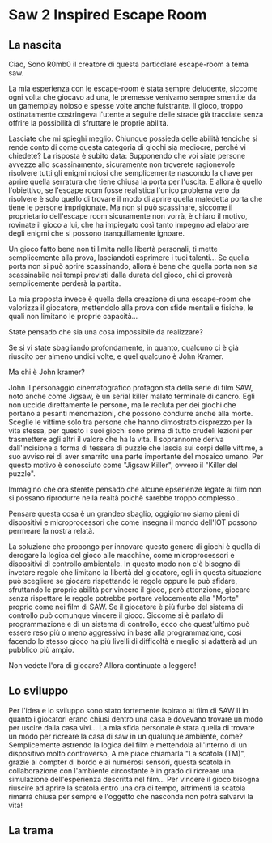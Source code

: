<!-- # About the project -->

# Saw 2 Inspired Escape Room

## La nascita

Ciao, Sono R0mb0 il creatore di questa particolare escape-room a tema saw. 

La mia esperienza con le escape-room è stata sempre deludente, siccome ogni volta che giocavo ad una, le premesse venivamo sempre smentite da un gamemplay noioso e spesse volte anche fulstrante. Il gioco, troppo ostinatamente costringeva l'utente a seguire delle strade già tracciate senza offrire la possibilità di sfruttare le proprie abilità.

Lasciate che mi spieghi meglio. Chiunque possieda delle abilità tenciche si rende conto di come questa categoria di giochi sia mediocre, perché vi chiedete? La risposta è subito data: Supponendo che voi siate persone avvezze allo scassinamento, sicuramente non troverete ragionevole risolvere tutti gli enigmi noiosi che semplicemente nascondo la chave per aprire quella serratura che tiene chiusa la porta per l'uscita. E allora è quello l'obiettivo, se l'escape room fosse realistica l'unico problema vero da risolvere è solo quello di trovare il modo di aprire quella maledetta porta che tiene le persone imprigionate. Ma non si può scassinare, siccome il proprietario dell'escape room sicuramente non vorrà, è chiaro il motivo, rovinate il gioco a lui, che ha impiegato così tanto impegno ad elaborare degli enigmi che si possono tranquillamente ignoare. 

Un gioco fatto bene non ti limita nelle libertà personali, ti mette semplicemente alla prova, lasciandoti esprimere i tuoi talenti... Se quella porta non si può aprire scassinando, allora è bene che quella porta non sia scassinabile nei tempi previsti dalla durata del gioco, chi ci proverà semplicemente perderà la partita. 

La mia proposta invece è quella della creazione di una escape-room che valorizza il giocatore, mettendolo alla prova con sfide mentali e fisiche, le quali non limitano le proprie capacità... 

State pensado che sia una cosa impossibile da realizzare? 

Se si vi state sbagliando profondamente, in quanto, qualcuno ci è già riuscito per almeno undici volte, e quel qualcuno è John Kramer. 

Ma chi è John kramer? 

John il personaggio cinematografico protagonista della serie di film SAW, noto anche come Jigsaw, è un serial killer malato terminale di cancro. Egli non uccide direttamente le persone, ma le recluta per dei giochi che portano a pesanti menomazioni, che possono condurre anche alla morte. Sceglie le vittime solo tra persone che hanno dimostrato disprezzo per la vita stessa, per questo i suoi giochi sono prima di tutto crudeli lezioni per trasmettere agli altri il valore che ha la vita. Il soprannome deriva dall'incisione a forma di tessera di puzzle che lascia sui corpi delle vittime, a suo avviso rei di aver smarrito una parte importante del mosaico umano. Per questo motivo è conosciuto come "Jigsaw Killer", ovvero il "Killer del puzzle". 

Immagino che ora sterete pensado che alcune epserienze legate ai film non si possano riprodurre nella realtà poichè sarebbe troppo complesso... 

Pensare questa cosa è un grandeo sbaglio, oggigiorno siamo pieni di dispositivi e microprocessori che come insegna il mondo dell'IOT possono permeare la nostra relatà. 

La soluzione che propongo per innovare questo genere di giochi è quella di derogare la logica del gioco alle macchine, come microprocessori e dispositivi di controllo ambientale. 
In questo modo non c'è bisogno di invetare regole che limitano la libertà del giocatore, egli in questa situazione può scegliere se giocare rispettando le regole oppure le può sfidare, sfruttando le proprie abilità per vincere il gioco, però attenzione, giocare senza rispettare le regole potrebbe portare velocemente alla "Morte" proprio come nei film di SAW. Se il giocatore è più furbo del sistema di controllo può comunque vincere il gioco.
Siccome si è parlato di programmazione e di un sistema di controllo, ecco che quest'ultimo può essere reso più o meno aggressivo in base alla programmazione, così facendo lo stesso gioco ha più livelli di difficoltà e meglio si adatterà ad un pubblico più ampio. 

Non vedete l'ora di giocare? Allora continuate a leggere!

## Lo sviluppo

Per l'idea e lo sviluppo sono stato fortemente ispirato al film di SAW II in quanto i giocatori erano chiusi dentro una casa e dovevano trovare un modo per uscire dalla casa vivi... 
La mia sfida personale è stata quella di trovare un modo per ricreare la casa di saw in un qualunque ambiente, come? Semplicemente astrendo la logica del film e mettendola all'interno di un dispositivo molto controverso, A me piace chiamarla "La scatola (TM)", grazie al compter di bordo e ai numerosi sensori, questa scatola in collaborazione con l'ambiente circostante è in grado di ricreare una simulazione dell'esperienza descritta nel film... Per vincere il gioco bisogna riuscire ad aprire la scatola entro una ora di tempo, altrimenti la scatola rimarrà chiusa per sempre e l'oggetto che nasconda non potrà salvarvi la vita!

## La trama 
